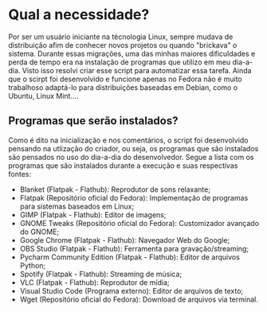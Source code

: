 <h1> Qual a necessidade? </h1>
<p> Por ser um usuário iniciante na técnologia Linux, sempre mudava de distribuição afim de conhecer novos projetos ou quando "brickava" o sistema. Durante essas migrações, uma das minhas maiores dificuldades e perda de tempo era na instalação de programas que utilizo em meu dia-a-dia. Visto isso resolvi criar esse script para automatizar essa tarefa. Ainda que o scirpt foi desenvolvido e funcione apenas no Fedora não é muito trabalhoso adaptá-lo para distribuições baseadas em Debian, como o Ubuntu, Linux Mint....</p>

<h2> Programas que serão instalados? </h2>
<p>Como é dito na inicialização e nos comentários, o script foi desenvolvido pensando na utlização do criador, ou seja, os programas que são instalados são pensados no uso do dia-a-dia do desenvolvedor. Segue a lista com os programas que são instalados durante a execução e suas respectivas fontes:


<ul>
  <li>Blanket (Flatpak - Flathub): Reprodutor de sons relaxante;</li>
  <li>Flatpak (Repositório oficial do Fedora): Implementação de programas para sistemas baseados em Linux;</li>
  <li>GIMP (Flatpak - Flathub): Editor de imagens;</li>
  <li>GNOME Tweaks (Repositório oficial do Fedora): Customizador avançado do GNOME;</li>
  <li>Google Chrome (Flatpak - Flathub): Navegador Web do Google;</li>
  <li>OBS Studio (Flatpak - Flathub): Ferramenta para gravação/streaming;</li>
  <li>Pycharm Community Edition (Flatpak -  Flathub): Editor de arquivos Python;</li>
  <li>Spotify (Flatpak - Flathub): Streaming de música;</li>
  <li>VLC (Flatpak - Flathub): Reprodutor de mídia;</li>
  <li>Visual Studio Code (Programa externo): Editor de arquivos de texto;</li>
  <li>Wget (Repositório oficial do Fedora): Download de arquivos via terminal.</li>  
</ul>
</p>
